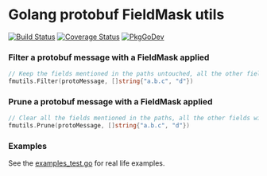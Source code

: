 # Golang protobuf FieldMask utils

[![Build Status](https://cloud.drone.io/api/badges/mennanov/fmutils/status.svg?ref=refs/heads/main)](https://cloud.drone.io/mennanov/fmutils)
[![Coverage Status](https://codecov.io/gh/mennanov/fmutils/branch/main/graph/badge.svg)](https://codecov.io/gh/mennanov/fmutils)
[![PkgGoDev](https://pkg.go.dev/badge/github.com/mennanov/fmutils)](https://pkg.go.dev/github.com/mennanov/fmutils)

### Filter a protobuf message with a FieldMask applied

```go
// Keep the fields mentioned in the paths untouched, all the other fields will be cleared.
fmutils.Filter(protoMessage, []string{"a.b.c", "d"})
```

### Prune a protobuf message with a FieldMask applied

```go
// Clear all the fields mentioned in the paths, all the other fields will be left untouched.
fmutils.Prune(protoMessage, []string{"a.b.c", "d"})
```

### Examples

See the [examples_test.go](https://github.com/mennanov/fmutils/blob/main/examples_test.go) for real life examples.

